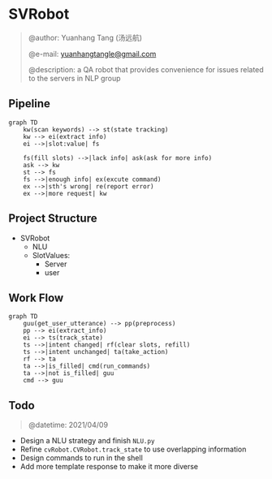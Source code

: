 # SVRobot
> @author: Yuanhang Tang (汤远航)
> 
> @e-mail: yuanhangtangle@gmail.com
> 
> @description: a QA robot that provides convenience for issues related to the servers in NLP group

## Pipeline
```mermaid
graph TD
    kw(scan keywords) --> st(state tracking)
    kw --> ei(extract info)
    ei -->|slot:value| fs

    fs(fill slots) -->|lack info| ask(ask for more info)
    ask --> kw
    st --> fs
    fs -->|enough info| ex(excute command)
    ex -->|sth's wrong| re(report error)
    ex -->|more request| kw
```

## Project Structure
- SVRobot
  - NLU
  - SlotValues: 
    - Server
    - user

## Work Flow
```mermaid
graph TD
    guu(get_user_utterance) --> pp(preprocess)
    pp --> ei(extract_info)
    ei --> ts(track_state)
    ts -->|intent changed| rf(clear slots, refill)
    ts -->|intent unchanged| ta(take_action)
    rf --> ta
    ta -->|is_filled| cmd(run_commands)
    ta -->|not is_filled| guu
    cmd --> guu
```

## Todo
> @datetime: 2021/04/09
- Design a NLU strategy and finish `NLU.py`
- Refine `cvRobot.CVRobot.track_state` to use overlapping information
- Design commands to run in the shell
- Add more template response to make it more diverse